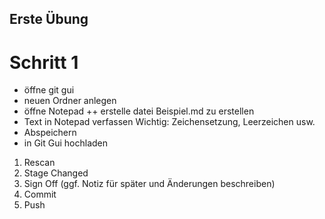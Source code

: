 ## Erste Übung

# Schritt 1

* öffne git gui
* neuen Ordner anlegen
* öffne Notepad ++ erstelle datei Beispiel.md zu erstellen
* Text in Notepad verfassen Wichtig: Zeichensetzung, Leerzeichen usw.
* Abspeichern
* in Git Gui hochladen 

1. Rescan
1. Stage Changed
1. Sign Off (ggf. Notiz für später und Änderungen beschreiben)
1. Commit
1. Push 